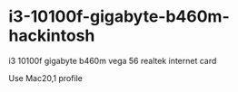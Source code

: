 # i3-10100f-gigabyte-b460m-hackintosh

i3 10100f
gigabyte b460m
vega 56
realtek internet card

Use Mac20,1 profile
